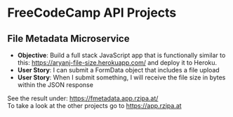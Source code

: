 # FreeCodeCamp API Projects

## File Metadata Microservice

* **Objective**:  Build a full stack JavaScript app that is functionally similar to this: <https://aryanj-file-size.herokuapp.com/> and deploy it to Heroku.
* **User Story**: I can submit a FormData object that includes a file upload
* **User Story**: When I submit something, I will receive the file size in bytes within the JSON response

See the result under: https://fmetadata.app.rzipa.at/  
To take a look at the other projects go to https://app.rzipa.at
